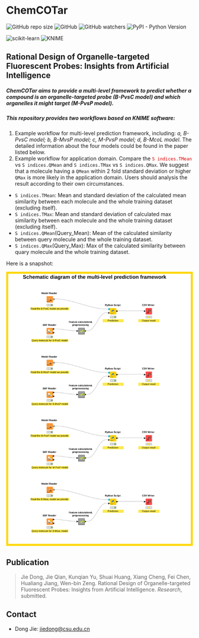 # ChemCOTar
![GitHub repo size](https://img.shields.io/github/repo-size/ifyoungnet/ChemCOTar)
![GitHub](https://img.shields.io/github/license/ifyoungnet/ChemCOtar)
![GitHub watchers](https://img.shields.io/github/watchers/ifyoungnet/ChemCOTar?style=social)
![PyPI - Python Version](https://img.shields.io/pypi/pyversions/numpy)

![scikit-learn](https://img.shields.io/badge/scikit--learn-0.23.0-brightgreen)
![KNIME](https://img.shields.io/badge/KNIME-4.3.3-yellow)

## Rational Design of Organelle-targeted Fluorescent Probes: Insights from Artificial Intelligence
##### ChemCOTar aims to provide a multi-level framework to predict whether a compound is an organelle-targeted probe (B-PvsC model) and which organelles it might target  (M-PvsP model).

##### This repository provides two workflows based on KNIME software:
1) Example workflow for multi-level prediction framework, including: *a, B-PvsC model; b, B-MvsP model; c, M-PvsP model; d, B-McoL model*.
The detailed information about the four models could be found in the paper listed below.
2) Example workflow for application domain.
Compare the <font color="#dd0000">`S indices.TMean`</font> vs `S indices.QMean` and `S indices.TMax` vs `S indices.QMax`. We suggest that a molecule having a `QMean` within 2 fold standard deviation or higher `QMax` is more likely in the application domain. Users should analysis the result according to their own circumstances.
* `S indices.TMean`: Mean and standard deviation of the calculated mean similarity between each molecule and the whole training dataset (excluding itself).<br>
* `S indices.TMax`: Mean and standard deviation of calculated max similarity between each molecule and the whole training dataset (excluding itself).<br>
* `S indices.QMean`(Query_Mean): Mean of the calculated similarity between query molecule and the whole training dataset.
* `S indices.QMax`(Query_Max): Max of the calculated similarity between quary molecule and the whole training dataset.

Here is a snapshot:

![snapshot](https://github.com/ifyoungnet/ChemCOTar/blob/main/snapshot%20for%20the%20workflow.svg)

## Publication
> Jie Dong, Jie Qian, Kunqian Yu, Shuai Huang, Xiang Cheng, Fei Chen, Hualiang Jiang, Wen-bin Zeng. Rational Design of Organelle-targeted Fluorescent Probes: Insights from Artificial Intelligence. *Research*, submitted.

## Contact
  
  * Dong Jie: <jiedong@csu.edu.cn> 

